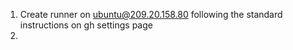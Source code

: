 1. Create runner on ubuntu@209.20.158.80 following the standard instructions on gh settings page
2. 